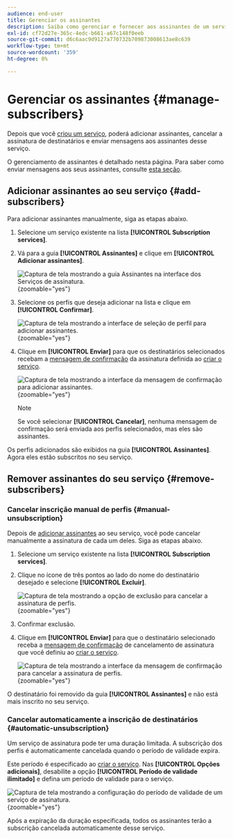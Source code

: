 ```yaml
---
audience: end-user
title: Gerenciar os assinantes
description: Saiba como gerenciar e fornecer aos assinantes de um serviço no Adobe Campaign Web
exl-id: cf72d27e-365c-4edc-b661-a67c148f0eeb
source-git-commit: d6c6aac9d9127a770732b709873008613ae8c639
workflow-type: tm+mt
source-wordcount: '359'
ht-degree: 0%

---
```


# Gerenciar os assinantes {#manage-subscribers}

Depois que você [criou um serviço](manage-services.md#create-service), poderá adicionar assinantes, cancelar a assinatura de destinatários e enviar mensagens aos assinantes desse serviço.

O gerenciamento de assinantes é detalhado nesta página. Para saber como enviar mensagens aos seus assinantes, consulte [esta seção](../msg/send-to-subscribers.md).

## Adicionar assinantes ao seu serviço {#add-subscribers}

Para adicionar assinantes manualmente, siga as etapas abaixo.

1. Selecione um serviço existente na lista **[!UICONTROL Subscription services]**.

1. Vá para a guia **[!UICONTROL Assinantes]** e clique em **[!UICONTROL Adicionar assinantes]**.

   ![Captura de tela mostrando a guia Assinantes na interface dos Serviços de assinatura.](assets/service-subscribers-tab.png){zoomable="yes"}

1. Selecione os perfis que deseja adicionar na lista e clique em **[!UICONTROL Confirmar]**.

   ![Captura de tela mostrando a interface de seleção de perfil para adicionar assinantes.](assets/service-subscribers-select-profiles.png){zoomable="yes"}

1. Clique em **[!UICONTROL Enviar]**<!--if you click cancel, does it mean that no message is sent but recipients are still subscribed, or they are not subscribed? it's 2 different actions in the console)--> para que os destinatários selecionados recebam a [mensagem de confirmação](manage-services.md#create-confirmation-message) da assinatura definida ao [criar o serviço](manage-services.md#create-service).

   ![Captura de tela mostrando a interface da mensagem de confirmação para adicionar assinantes.](assets/service-subscribers-confirmation-msg.png){zoomable="yes"}

   >[!NOTE]
   >
   >Se você selecionar **[!UICONTROL Cancelar]**, nenhuma mensagem de confirmação será enviada aos perfis selecionados, mas eles são assinantes.

Os perfis adicionados são exibidos na guia **[!UICONTROL Assinantes]**. Agora eles estão subscritos no seu serviço.

## Remover assinantes do seu serviço {#remove-subscribers}

### Cancelar inscrição manual de perfis {#manual-unsubscription}

Depois de [adicionar assinantes](#add-subscribers) ao seu serviço, você pode cancelar manualmente a assinatura de cada um deles. Siga as etapas abaixo.

1. Selecione um serviço existente na lista **[!UICONTROL Subscription services]**.

1. Clique no ícone de três pontos ao lado do nome do destinatário desejado e selecione **[!UICONTROL Excluir]**.

   ![Captura de tela mostrando a opção de exclusão para cancelar a assinatura de perfis.](assets/service-subscribers-delete.png){zoomable="yes"}

1. Confirmar exclusão.

1. Clique em **[!UICONTROL Enviar]** para que o destinatário selecionado receba a [mensagem de confirmação](manage-services.md#create-confirmation-message) de cancelamento de assinatura que você definiu ao [criar o serviço](manage-services.md#create-service).

   ![Captura de tela mostrando a interface da mensagem de confirmação para cancelar a assinatura de perfis.](assets/service-subscribers-delete-confirmation.png){zoomable="yes"}

O destinatário foi removido da guia **[!UICONTROL Assinantes]** e não está mais inscrito no seu serviço.

### Cancelar automaticamente a inscrição de destinatários {#automatic-unsubscription}

Um serviço de assinatura pode ter uma duração limitada. A subscrição dos perfis é automaticamente cancelada quando o período de validade expira.

Este período é especificado ao [criar o serviço](manage-services.md#create-service). Nas **[!UICONTROL Opções adicionais]**, desabilite a opção **[!UICONTROL Período de validade ilimitado]** e defina um período de validade para o serviço.

![Captura de tela mostrando a configuração do período de validade de um serviço de assinatura.](assets/service-create-validity-period.png){zoomable="yes"}

Após a expiração da duração especificada, todos os assinantes terão a subscrição cancelada automaticamente desse serviço.